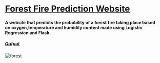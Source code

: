 # <ins>Forest Fire Prediction Website</ins> 

#### A website that predicts the probability of a forest fire taking place based on oxygen,temperature and humidity content made using Logistic Regression and Flask.

##### <ins> Output</ins> 
![forest](https://user-images.githubusercontent.com/37765578/83066289-6e99fe80-a082-11ea-882c-7190cab44b46.png)
